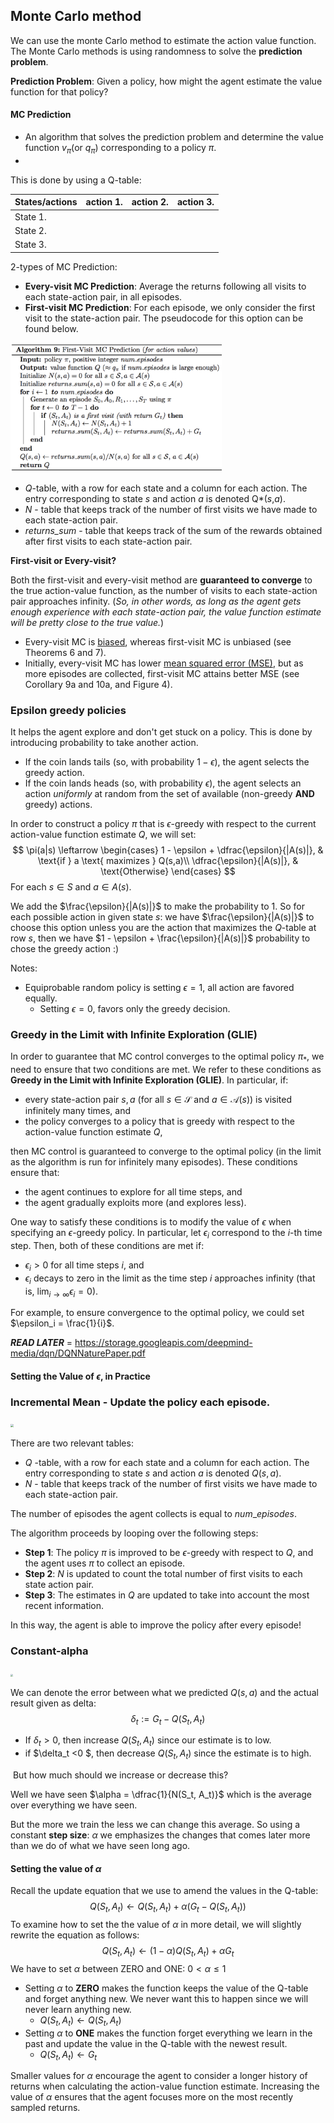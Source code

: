 ## Monte Carlo method

We can use the monte Carlo method to estimate the action value function.
The Monte Carlo methods is using randomness to solve the **prediction problem**.

**Prediction Problem**: Given a policy, how might the agent estimate the value function for that policy?

#### MC Prediction

* An algorithm that solves the prediction problem and determine the value function $v_{\pi} (\text{or } q_{\pi})$ corresponding to a policy $\pi$.
* 

This is done by using a Q-table:

| States/actions | action 1. | action 2. | action 3. |
| -------------- | --------- | --------- | --------- |
| State 1.       |           |           |           |
| State 2.       |           |           |           |
| State 3.       |           |           |           |

2-types of MC Prediction:

* **Every-visit MC Prediction**: Average the returns following all visits to each state-action pair, in all episodes.
* **First-visit MC Prediction**: For each episode, we only consider the first visit to the state-action pair. The pseudocode for this option can be found below.

<img src="images\first_visit_pseudo.png" style="zoom: 33%;" />

- *Q*-table, with a row for each state and a column for each action. The entry corresponding to state *s* and action *a* is denoted Q*(*s*,*a*).
- *N* - table that keeps track of the number of first visits we have made to each state-action pair.
- *returns\_sum* - table that keeps track of the sum of the rewards obtained after first visits to each state-action pair.

**First-visit or Every-visit?**

Both the first-visit and every-visit method are **guaranteed to converge** to the true action-value function, as the number of visits to each state-action pair approaches infinity. (*So, in other words, as long as the agent gets enough experience with each state-action pair, the value function estimate will be pretty close to the true value.*)

- Every-visit MC is [biased](https://en.wikipedia.org/wiki/Bias_of_an_estimator), whereas first-visit MC is unbiased (see Theorems 6 and 7).
- Initially, every-visit MC has lower [mean squared error (MSE)](https://en.wikipedia.org/wiki/Mean_squared_error), but as more episodes are collected, first-visit MC attains better MSE (see Corollary 9a and 10a, and Figure 4).

### Epsilon greedy policies

It helps the agent explore and don't get stuck on a policy.
This is done by introducing probability to take another action.

- If the coin lands tails (so, with probability $1-\epsilon$), the agent selects the greedy action.
- If the coin lands heads (so, with probability $\epsilon$), the agent selects an action *uniformly* at random from the set of available (non-greedy **AND** greedy) actions.

In order to construct a policy $\pi$ that is $\epsilon$-greedy with respect to the current action-value function estimate $Q$, we will set:
$$
\pi(a|s) \leftarrow 
\begin{cases}
1 - \epsilon + \dfrac{\epsilon}{|A(s)|}, & \text{if } a \text{ maximizes } Q(s,a)\\
    \dfrac{\epsilon}{|A(s)|},              & \text{Otherwise}
\end{cases}
$$
For each $s \in S$ and $a\in A(s)$.

We add the $\frac{\epsilon}{|A(s)|}$ to make the probability to 1.
So for each possible action in given state $s$: we have $\frac{\epsilon}{|A(s)|}$ to choose this option unless you are the action that maximizes the $Q$-table at row $s$, then we have $1 - \epsilon + \frac{\epsilon}{|A(s)|}$ probability to chose the greedy action :)



Notes:

* Equiprobable random policy is setting $\epsilon = 1$, all action are favored equally.
  * Setting $\epsilon = 0$, favors only the greedy decision.

### Greedy in the Limit with Infinite Exploration (GLIE)

In order to guarantee that MC control converges to the optimal policy $\pi_*$, we need to ensure that two conditions are met.  We refer to these conditions as **Greedy in the Limit with Infinite Exploration (GLIE)**.  In particular, if:

- every state-action pair $s,a$ (for all $s\in\mathcal{S}$ and $a\in\mathcal{A}(s)$) is visited infinitely many times, and 
- the policy converges to a policy that is greedy with respect to the action-value function estimate $Q$,

then MC control is guaranteed to converge to the optimal policy (in  the limit as the algorithm is run for infinitely many episodes).  These  conditions ensure that:

- the agent continues to explore for all time steps, and
- the agent gradually exploits more (and explores less).

One way to satisfy these conditions  is to modify the value of $\epsilon$ when specifying an $\epsilon$-greedy policy.  In particular, let $\epsilon_i$ correspond to the $i$-th time step.  Then, both of these conditions are met if:

- $\epsilon_i > 0$ for all time steps $i$, and 
- $\epsilon_i$ decays to zero in the limit as the time step $i$ approaches infinity (that is, $\lim_{i\to\infty} \epsilon_i = 0$).

For example, to ensure convergence to the optimal policy, we could set $\epsilon_i = \frac{1}{i}$.

***READ LATER*** = https://storage.googleapis.com/deepmind-media/dqn/DQNNaturePaper.pdf

#### Setting the Value of $\epsilon$, in Practice





### Incremental Mean - Update the policy each episode.

<img src="\images\incremental_mean.png" style="zoom: 33%;" />

There are two relevant tables:

- $Q$ -table, with a row for each state and a column for each action. The entry corresponding to state $s$ and action $a$ is denoted $Q(s,a)$.
- $N$ - table that keeps track of the number of first visits we have made to each state-action pair.

The number of episodes the agent collects is equal to $num\_episodes$.

The algorithm proceeds by looping over the following steps:

- **Step 1**: The policy $\pi$ is improved to be $\epsilon$-greedy with respect to $Q$, and the agent uses $\pi$ to collect an episode.
- **Step 2**: $N$ is updated to count the total number of first visits to each state action pair.
- **Step 3**: The estimates in $Q$ are updated to take into account the most recent information.

In this way, the agent is able to improve the policy after every episode!

### Constant-alpha

<img src="\images\constant_alpha.png" style="zoom: 25%;" />

We can denote the error between what we predicted $Q(s,a)$ and the actual result given as delta:
$$
\delta_t := G_t - Q(S_t, A_t)
$$


* If $\delta_t > 0$, then increase $Q(S_t, A_t)$ since our estimate is to low.
* if $\delta_t <0 $, then decrease $Q(S_t, A_t)$ since the estimate is to high.

​	But how much should we increase or decrease this?

Well we have seen $\alpha = \dfrac{1}{N(S_t, A_t)}$ which is the average over everything we have seen.

But the more we train the less we can change this average. So using a constant **step size**: $\alpha$ we emphasizes the changes that comes later more than we do of what we have seen long ago.

#### Setting the value of $\alpha$

Recall the update equation that we use to amend the values in the Q-table:
$$
Q(S_t, A_t) \leftarrow   Q(S_t, A_t) + \alpha (G_t - Q(S_t, A_t))
$$
To examine how to set the the value of $\alpha$ in more detail, we will slightly rewrite the equation as follows:
$$
Q(S_t,A_t) \leftarrow (1-\alpha)Q(S_t,A_t) + \alpha G_t
$$
We have to set $\alpha$ between ZERO and ONE:  $0< \alpha \leq 1$

* Setting $\alpha$ to **ZERO** makes the function keeps the value of the Q-table and forget anything new. We never want this to happen since we will never learn anything new.
  * $Q(S_t,A_t) \leftarrow Q(S_t,A_t)$
* Setting $\alpha$ to **ONE** makes the function forget everything we learn in the past and update the value in the Q-table with the newest result.
  * $Q(S_t,A_t) \leftarrow G_t$

Smaller values for $\alpha$ encourage the agent to consider a longer history of returns when calculating the action-value function estimate. Increasing the value of $\alpha$ ensures that the agent focuses more on the most recently sampled returns.